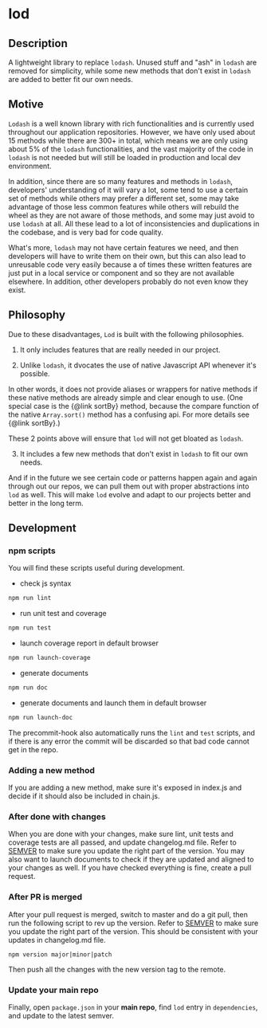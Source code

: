 # lod

## Description
A lightweight library to replace `lodash`. Unused stuff and "ash" in `lodash` are removed for simplicity, while some new methods that don't exist in `lodash` are added to better fit our own needs.

## Motive
`Lodash` is a well known library with rich functionalities and is currently used throughout our application repositories. However, we have only used about 15 methods while there are 300+ in total, which means we are only using about 5% of the `lodash` functionalities, and the vast majority of the code in `lodash` is not needed but will still be loaded in production and local dev environment.

In addition, since there are so many features and methods in `lodash`, developers' understanding of it will vary a lot, some tend to use a certain set of methods while others may prefer a different set, some may take advantage of those less common features while others will rebuild the wheel as they are not aware of those methods, and some may just avoid to use `lodash` at all. All these lead to a lot of inconsistencies and duplications in the codebase, and is very bad for code quality.

What's more, `lodash` may not have certain features we need, and then developers will have to write them on their own, but this can also lead to unreusable code very easily because a of times these written features are just put in a local service or component and so they are not available elsewhere. In addition, other developers probably do not even know they exist.

## Philosophy
Due to these disadvantages, `Lod` is built with the following philosophies.

1. It only includes features that are really needed in our project.

2. Unlike `lodash`, it dvocates the use of native Javascript API whenever it's possible.

In other words, it does not provide aliases or wrappers for native methods if these native methods are already simple and clear enough to use. (One special case is the {@link sortBy} method, because the compare function of the native `Array.sort()` method has a confusing api. For more details see {@link sortBy}.)

These 2 points above will ensure that `lod` will not get bloated as `lodash`.

3. It includes a few new methods that don't exist in `lodash` to fit our own needs.

And if in the future we see certain code or patterns happen again and again through out our repos, we can pull them out with proper abstractions into `lod` as well. This will make `lod` evolve and adapt to our projects better and better in the long term.

## Development

### npm scripts
You will find these scripts useful during development.

* check js syntax
```bash
npm run lint
```

* run unit test and coverage
```bash
npm run test
```

* launch coverage report in default browser
```bash
npm run launch-coverage
```

* generate documents
```bash
npm run doc
```

* generate documents and launch them in default browser
```bash
npm run launch-doc
```

The precommit-hook also automatically runs the `lint` and `test` scripts, and if there is any error the commit will be discarded so that bad code cannot get in the repo.

### Adding a new method
If you are adding a new method, make sure it's exposed in index.js and decide if it should also be included in chain.js.

### After done with changes
When you are done with your changes, make sure lint, unit tests and coverage tests are all passed, and update changelog.md file. Refer to [SEMVER](https://semver.org/) to make sure you update the right part of the version. You may also want to launch documents to check if they are updated and aligned to your changes as well. If you have checked everything is fine, create a pull request.

### After PR is merged
After your pull request is merged, switch to master and do a git pull, then run the following script to rev up the version. Refer to [SEMVER](https://semver.org/) to make sure you update the right part of the version. This should be consistent with your updates in changelog.md file.
```
npm version major|minor|patch
```

Then push all the changes with the new version tag to the remote.

### Update your main repo
Finally, open `package.json` in your **main repo**, find `lod` entry in `dependencies`, and update to the latest semver.